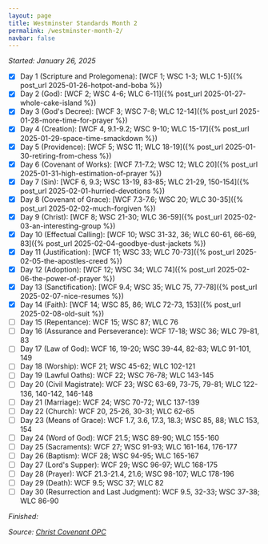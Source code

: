 ```yaml
---
layout: page
title: Westminster Standards Month 2
permalink: /westminster-month-2/
navbar: false
---
```


*Started: January 26, 2025*

- [x] Day 1 (Scripture and Prolegomena): [WCF 1; WSC 1-3; WLC 1-5]({% post_url 2025-01-26-hotpot-and-boba %})
- [x] Day 2 (God): [WCF 2; WSC 4-6; WLC 6-11]({% post_url 2025-01-27-whole-cake-island %})
- [x] Day 3 (God's Decree): [WCF 3; WSC 7-8; WLC 12-14]({% post_url 2025-01-28-more-time-for-prayer %})
- [x] Day 4 (Creation): [WCF 4, 9.1-9.2; WSC 9-10; WLC 15-17]({% post_url 2025-01-29-space-time-smackdown %})
- [x] Day 5 (Providence): [WCF 5; WSC 11; WLC 18-19]({% post_url 2025-01-30-retiring-from-chess %})
- [x] Day 6 (Covenant of Works): [WCF 7.1-7.2; WSC 12; WLC 20]({% post_url 2025-01-31-high-estimation-of-prayer %})
- [x] Day 7 (Sin): [WCF 6, 9.3; WSC 13-19, 83-85; WLC 21-29, 150-154]({% post_url 2025-02-01-hurried-devotions %})
- [x] Day 8 (Covenant of Grace): [WCF 7.3-7.6; WSC 20; WLC 30-35]({% post_url 2025-02-02-much-forgiven %})
- [x] Day 9 (Christ): [WCF 8; WSC 21-30; WLC 36-59]({% post_url 2025-02-03-an-interesting-group %})
- [x] Day 10 (Effectual Calling): [WCF 10; WSC 31-32, 36; WLC 60-61, 66-69, 83]({% post_url 2025-02-04-goodbye-dust-jackets %})
- [x] Day 11 (Justification): [WCF 11; WSC 33; WLC 70-73]({% post_url 2025-02-05-the-apostles-creed %})
- [x] Day 12 (Adoption): [WCF 12; WSC 34; WLC 74]({% post_url 2025-02-06-the-power-of-prayer %})
- [x] Day 13 (Sanctification): [WCF 9.4; WSC 35; WLC 75, 77-78]({% post_url 2025-02-07-nice-resumes %})
- [x] Day 14 (Faith): [WCF 14; WSC 85, 86; WLC 72-73, 153]({% post_url 2025-02-08-old-suit %})
- [ ] Day 15 (Repentance): WCF 15; WSC 87; WLC 76
- [ ] Day 16 (Assurance and Perseverance): WCF 17-18; WSC 36; WLC 79-81, 83
- [ ] Day 17 (Law of God): WCF 16, 19-20; WSC 39-44, 82-83; WLC 91-101, 149
- [ ] Day 18 (Worship): WCF 21; WSC 45-62; WLC 102-121
- [ ] Day 19 (Lawful Oaths): WCF 22; WSC 76-78; WLC 143-145
- [ ] Day 20 (Civil Magistrate): WCF 23; WSC 63-69, 73-75, 79-81; WLC 122-136, 140-142, 146-148
- [ ] Day 21 (Marriage): WCF 24; WSC 70-72; WLC 137-139
- [ ] Day 22 (Church): WCF 20, 25-26, 30-31; WLC 62-65
- [ ] Day 23 (Means of Grace): WCF 1.7, 3.6, 17.3, 18.3; WSC 85, 88; WLC 153, 154
- [ ] Day 24 (Word of God): WCF 21.5; WSC 89-90; WLC 155-160
- [ ] Day 25 (Sacraments): WCF 27; WSC 91-93; WLC 161-164, 176-177
- [ ] Day 26 (Baptism): WCF 28; WSC 94-95; WLC 165-167
- [ ] Day 27 (Lord's Supper): WCF 29; WSC 96-97; WLC 168-175
- [ ] Day 28 (Prayer): WCF 21.3-21.4, 21.6; WSC 98-107; WLC 178-196
- [ ] Day 29 (Death): WCF 9.5; WSC 37; WLC 82
- [ ] Day 30 (Resurrection and Last Judgment): WCF 9.5, 32-33; WSC 37-38; WLC 86-90

*Finished:*

*Source:* [*Christ Covenant OPC*](https://s3.us-west-1.amazonaws.com/blog.swang.cloud/westminster-monthly-systematic.pdf)